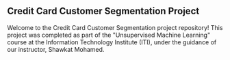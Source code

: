 ## Credit Card Customer Segmentation Project
Welcome to the Credit Card Customer Segmentation project repository! This project was completed as part of the "Unsupervised Machine Learning" course at the Information Technology Institute (ITI), under the guidance of our instructor, Shawkat Mohamed.
